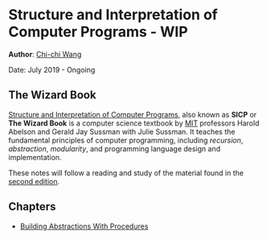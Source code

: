 # Structure and Interpretation of Computer Programs - WIP
**Author**: [Chi-chi Wang](https://github.com/chichiwang)

Date: July 2019 - Ongoing

## The Wizard Book
[Structure and Interpretation of Computer Programs](https://en.wikipedia.org/wiki/Structure_and_Interpretation_of_Computer_Programs), also known as **SICP** or **The Wizard Book** is a computer science textbook by [MIT](https://en.wikipedia.org/wiki/Massachusetts_Institute_of_Technology) professors Harold Abelson and Gerald Jay Sussman with Julie Sussman. It teaches the fundamental principles of computer programming, including *recursion*, *abstraction*, *modularity*, and programming language design and implementation.

These notes will follow a reading and study of the material found in the [second edition](https://www.amazon.com/gp/product/0262510871).

## Chapters
* [Building Abstractions With Procedures](./Chapter01.md)
